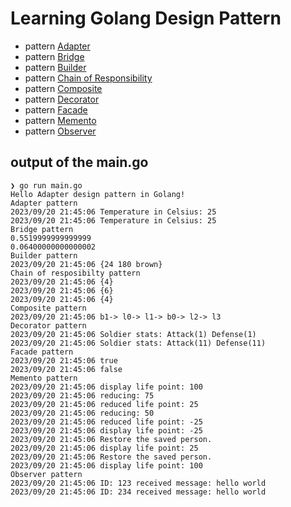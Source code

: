# Learning Golang Design Pattern
* pattern [Adapter](/patterns/adapter.go)
* pattern [Bridge](/patterns/bridge.go)
* pattern [Builder](/patterns/builder.go)
* pattern [Chain of Responsibility](/patterns/chainofresponsibility.go)
* pattern [Composite](/patterns/composite.go)
* pattern [Decorator](/patterns/decorator.go)
* pattern [Facade](/patterns/facade.go)
* pattern [Memento](/patterns/memento.go)
* pattern [Observer](/patterns/observer.go) 

## output of the main.go
```
❯ go run main.go
Hello Adapter design pattern in Golang!
Adapter pattern
2023/09/20 21:45:06 Temperature in Celsius: 25
2023/09/20 21:45:06 Temperature in Celsius: 25
Bridge pattern
0.5519999999999999
0.06400000000000002
Builder pattern
2023/09/20 21:45:06 {24 180 brown}
Chain of resposibilty pattern
2023/09/20 21:45:06 {4}
2023/09/20 21:45:06 {6}
2023/09/20 21:45:06 {4}
Composite pattern
2023/09/20 21:45:06 b1-> l0-> l1-> b0-> l2-> l3
Decorator pattern
2023/09/20 21:45:06 Soldier stats: Attack(1) Defense(1)
2023/09/20 21:45:06 Soldier stats: Attack(11) Defense(11)
Facade pattern
2023/09/20 21:45:06 true
2023/09/20 21:45:06 false
Memento pattern
2023/09/20 21:45:06 display life point: 100
2023/09/20 21:45:06 reducing: 75
2023/09/20 21:45:06 reduced life point: 25
2023/09/20 21:45:06 reducing: 50
2023/09/20 21:45:06 reduced life point: -25
2023/09/20 21:45:06 display life point: -25
2023/09/20 21:45:06 Restore the saved person.
2023/09/20 21:45:06 display life point: 25
2023/09/20 21:45:06 Restore the saved person.
2023/09/20 21:45:06 display life point: 100
Observer pattern
2023/09/20 21:45:06 ID: 123 received message: hello world
2023/09/20 21:45:06 ID: 234 received message: hello world
```
